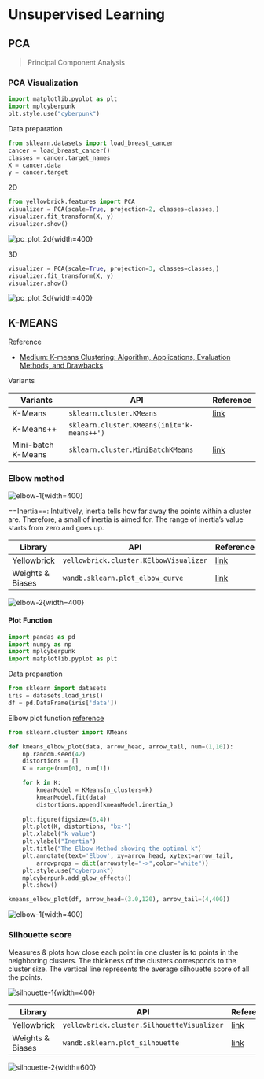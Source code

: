 # Unsupervised Learning

## PCA

> Principal Component Analysis
>

### PCA Visualization

```python
import matplotlib.pyplot as plt
import mplcyberpunk
plt.style.use("cyberpunk")
```

Data preparation

```python
from sklearn.datasets import load_breast_cancer
cancer = load_breast_cancer()
classes = cancer.target_names
X = cancer.data
y = cancer.target
```

2D

```python
from yellowbrick.features import PCA
visualizer = PCA(scale=True, projection=2, classes=classes,)
visualizer.fit_transform(X, y)
visualizer.show()
```

![pc_plot_2d](imgs/pc_plot_2d.png){width=400}

3D

```python
visualizer = PCA(scale=True, projection=3, classes=classes,)
visualizer.fit_transform(X, y)
visualizer.show()
```

![pc_plot_3d](imgs/pc_plot_3d.png){width=400}

## K-MEANS

Reference

- [Medium: K-means Clustering: Algorithm, Applications, Evaluation Methods, and Drawbacks](https://towardsdatascience.com/k-means-clustering-algorithm-applications-evaluation-methods-and-drawbacks-aa03e644b48a)

Variants

| Variants           | API                                        | Reference                                                    |
| ------------------ | ------------------------------------------ | ------------------------------------------------------------ |
| K-Means            | `sklearn.cluster.KMeans`                   | [link](https://scikit-learn.org/stable/modules/generated/sklearn.cluster.KMeans.html) |
| K-Means++          | `sklearn.cluster.KMeans(init='k-means++')` |                                                              |
| Mini-batch K-Means | `sklearn.cluster.MiniBatchKMeans`          | [link](https://scikit-learn.org/stable/modules/generated/sklearn.cluster.MiniBatchKMeans.html) |

### Elbow method

![elbow-1](../imgs/elbow-1.png){width=400}

==Inertia==: Intuitively, inertia tells how far away the points within a cluster are. Therefore, a small of inertia is aimed for. The range of inertia’s value starts from zero and goes up.

| Library          | API                                    | Reference                                                    |
| ---------------- | -------------------------------------- | ------------------------------------------------------------ |
| Yellowbrick      | `yellowbrick.cluster.KElbowVisualizer` | [link](https://www.scikit-yb.org/en/latest/api/cluster/elbow.html) |
| Weights & Biases | `wandb.sklearn.plot_elbow_curve`       | [link](https://docs.wandb.ai/guides/integrations/scikit#elbow-plot) |

![elbow-2](../imgs/elbow-2.png){width=400}

#### Plot Function

```python
import pandas as pd
import numpy as np
import mplcyberpunk
import matplotlib.pyplot as plt
```

Data preparation

```python
from sklearn import datasets
iris = datasets.load_iris()
df = pd.DataFrame(iris['data'])
```

Elbow plot function [reference](https://predictivehacks.com/k-means-elbow-method-code-for-python/)

```python
from sklearn.cluster import KMeans

def kmeans_elbow_plot(data, arrow_head, arrow_tail, num=(1,10)):
    np.random.seed(42)
    distortions = []
    K = range(num[0], num[1])

    for k in K:
        kmeanModel = KMeans(n_clusters=k)
        kmeanModel.fit(data)
        distortions.append(kmeanModel.inertia_)
    
    plt.figure(figsize=(6,4))
    plt.plot(K, distortions, "bx-")
    plt.xlabel("k value")
    plt.ylabel("Inertia")
    plt.title("The Elbow Method showing the optimal k")
    plt.annotate(text='Elbow', xy=arrow_head, xytext=arrow_tail,
        arrowprops = dict(arrowstyle="->",color="white"))
    plt.style.use("cyberpunk")
    mplcyberpunk.add_glow_effects()
    plt.show()
```

```python
kmeans_elbow_plot(df, arrow_head=(3.0,120), arrow_tail=(4,400))
```

![elbow-1](imgs/elbow-1.png){width=400}

### Silhouette score

Measures & plots how close each point in one cluster is to points in the neighboring clusters. The thickness of the clusters corresponds to the cluster size. The vertical line represents the average silhouette score of all the points.

![silhouette-1](../imgs/silhouette-1.png){width=400}

| Library          | API                                        | Reference                                                    |
| ---------------- | ------------------------------------------ | ------------------------------------------------------------ |
| Yellowbrick      | `yellowbrick.cluster.SilhouetteVisualizer` | [link](https://www.scikit-yb.org/en/latest/api/cluster/silhouette.html) |
| Weights & Biases | `wandb.sklearn.plot_silhouette`            | [link](https://docs.wandb.ai/guides/integrations/scikit#silhouette-plot) |

![silhouette-2](../imgs/silhouette-2.png){width=600}